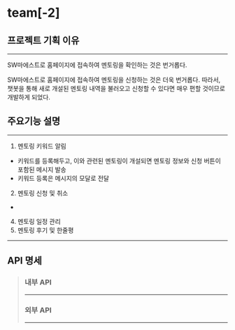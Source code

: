 # team[-2]

## 프로젝트 기획 이유
------------
SW마에스트로 홈페이지에 접속하여 멘토링을 확인하는 것은 번거롭다. 

SW마에스트로 홈페이지에 접속하여 멘토링을 신청하는 것은 더욱 번거롭다.
따라서, 챗봇을 통해 새로 개설된 멘토링 내역을 불러오고 신청할 수 있다면 매우 편할 것이므로 개발하게 되었다.



## 주요기능 설명
------------
1) 멘토링 키워드 알림
  + 키워드를 등록해두고, 이와 관련된 멘토링이 개설되면 멘토링 정보와 신청 버튼이 포함된 메시지 발송
  + 키워드 등록은 메시지의 모달로 전달
2) 멘토링 신청 및 취소
  +
4) 멘토링 일정 관리
5) 멘토링 후기 및 한줄평

------------

## API 명세
>
>
>### 내부 API
>------------
>
>
>
>### 외부 API
>------------

